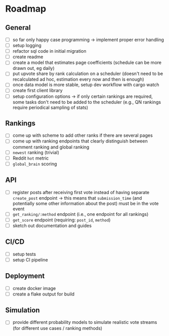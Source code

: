 # Roadmap

## General

- [ ] so far only happy case programming -> implement proper error handling
- [ ] setup logging
- [ ] refactor sql code in initial migration
- [ ] create readme
- [ ] create a model that estimates page coefficients (schedule can be more drawn out, eg daily)
- [ ] put upvote share by rank calculation on a scheduler (doesn't need to be recalculated ad hoc, estimation every now and then is enough)
- [ ] once data model is more stable, setup dev workflow with cargo watch
- [ ] create first client library
- [ ] setup configuration options -> if only certain rankings are required, some tasks don't need to be added to the scheduler (e.g., QN rankings require periodical sampling of stats)

## Rankings

- [ ] come up with scheme to add other ranks if there are several pages
- [ ] come up with ranking endpoints that clearly distinguish between comment ranking and global ranking
- [ ] `newest` ranking (trivial)
- [ ] Reddit `hot` metric
- [ ] `global_brain` scoring

## API

- [ ] register posts after receiving first vote instead of having separate `create_post` endpoint -> this means that `submission_time` (and potentially some other information about the post) must be in the vote event
- [ ] `get_ranking/:method` endpoint (i.e., one endpoint for all rankings)
- [ ] `get_score` endpoint (requiring: `post_id`, `method`)
- [ ] sketch out documentation and guides

## CI/CD

- [ ] setup tests
- [ ] setup CI pipeline

## Deployment

- [ ] create docker image
- [ ] create a flake output for build

## Simulation

- [ ] provide different probability models to simulate realistic vote streams (for different use cases / ranking methods)
